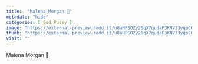 ```yaml
---
title:  "Malena Morgan 👅"
metadate: "hide"
categories: [ God Pussy ]
image: "https://external-preview.redd.it/u8aHFSOZy20qX7qudaF3KNVJ3yqpC6y4iB_CCtKfOKA.jpg?auto=webp&s=6e06128a49d0984bd457a20a06ee974d700702e0"
thumb: "https://external-preview.redd.it/u8aHFSOZy20qX7qudaF3KNVJ3yqpC6y4iB_CCtKfOKA.jpg?width=1080&crop=smart&auto=webp&s=5227e8aa3debcfb2e510a83dd3c866aec4a81e57"
visit: ""
---
```

Malena Morgan 👅
